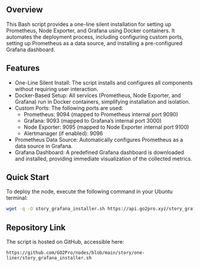 ## Overview
This Bash script provides a one-line silent installation for setting up Prometheus, Node Exporter, and Grafana using Docker containers. It automates the deployment process, including configuring custom ports, setting up Prometheus as a data source, and installing a pre-configured Grafana dashboard.

## Features
- One-Line Silent Install: The script installs and configures all components without requiring user interaction.
- Docker-Based Setup: All services (Prometheus, Node Exporter, and Grafana) run in Docker containers, simplifying installation and isolation.
- Custom Ports: The following ports are used:
  - Prometheus: 9094 (mapped to Prometheus internal port 9090)
  - Grafana: 9093 (mapped to Grafana’s internal port 3000)
  - Node Exporter: 9095 (mapped to Node Exporter internal port 9100)
  - Alertmanager (if enabled): 9096
- Prometheus Data Source: Automatically configures Prometheus as a data source in Grafana.
- Grafana Dashboard: A predefined Grafana dashboard is downloaded and installed, providing immediate visualization of the collected metrics.

## Quick Start
To deploy the node, execute the following command in your Ubuntu terminal:
```bash
wget -q -O story_grafana_installer.sh https://api.go2pro.xyz/story_grafana_installer.sh && sudo chmod +x story_grafana_installer.sh && ./story_grafana_installer.sh
```

## Repository Link
The script is hosted on GitHub, accessible here:
```
https://github.com/GO2Pro/nodes/blob/main/story/one-liner/story_grafana_installer.sh
```
